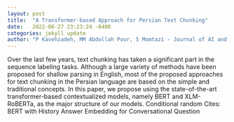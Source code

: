 ```yaml
---
layout: post
title:  "A Transformer-based Approach for Persian Text Chunking"
date:   2022-06-27 23:23:24 -0400
categories: jekyll update
author: "P Kavehzadeh, MM Abdollah Pour, S Momtazi - Journal of AI and Data Mining, 2022"
---
```

Over the last few years, text chunking has taken a significant part in the sequence labeling tasks. Although a large variety of methods have been proposed for shallow parsing in English, most of the proposed approaches for text chunking in the Persian language are based on the simple and traditional concepts. In this paper, we propose using the state-of-the-art transformer-based contextualized models, namely BERT and XLM-RoBERTa, as the major structure of our models. Conditional random 
Cites: BERT with History Answer Embedding for Conversational Question